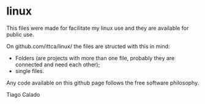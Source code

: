 # linux
This files were made for facilitate my linux use and they are available for public use.

On github.com/ittca/linux/ the files are structed with this in mind:
- Folders (are projects with more than one file, probably they are connected and need each other);
- single files.

Any code available on this github page follows the free software philosophy.

Tiago Calado
